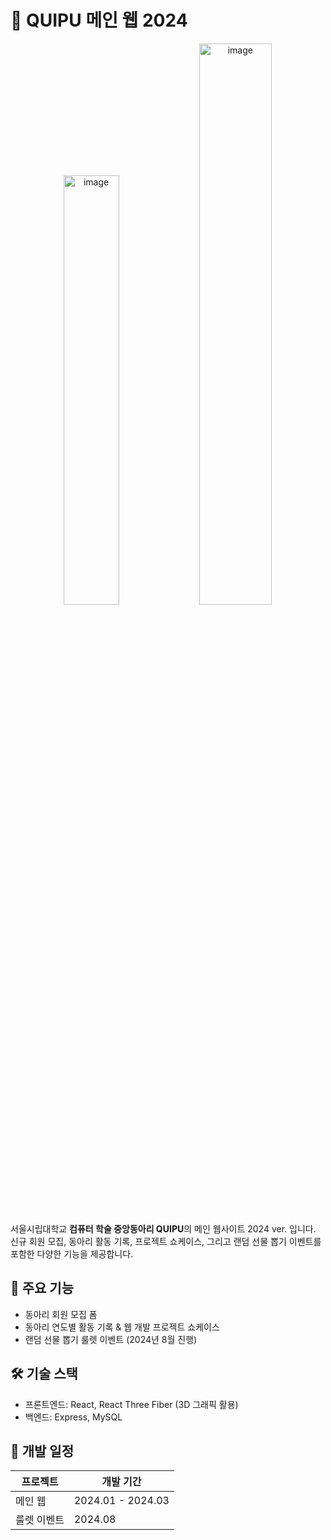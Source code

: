 # 🎯 QUIPU 메인 웹 2024
<div align="center">
  <img alt="image" src="https://github.com/user-attachments/assets/1abeae53-6e67-400a-90bf-d0b05d0876ee" width="42%"/>
  <img alt="image" src="https://github.com/user-attachments/assets/a02830d4-ce40-4d90-943a-926ca484c2ab" width="48%"/>
</div>

서울시립대학교 **컴퓨터 학술 중앙동아리 QUIPU**의 메인 웹사이트 2024 ver. 입니다.  
신규 회원 모집, 동아리 활동 기록, 프로젝트 쇼케이스, 그리고 랜덤 선물 뽑기 이벤트를 포함한 다양한 기능을 제공합니다.  

## 🌟 주요 기능

- 동아리 회원 모집 폼
- 동아리 연도별 활동 기록 & 웹 개발 프로젝트 쇼케이스
- 랜덤 선물 뽑기 룰렛 이벤트 (2024년 8월 진행)

## 🛠 기술 스택

- 프론트엔드: React, React Three Fiber (3D 그래픽 활용)
- 백엔드: Express, MySQL

## 📅 개발 일정

| 프로젝트 | 개발 기간 |
|----------|----------|
| 메인 웹  | 2024.01 - 2024.03 |
| 룰렛 이벤트 | 2024.08 |
